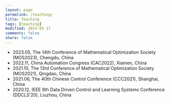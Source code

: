 ```yaml
---
layout: page
permalink: /teaching/
title: Teaching
tags: [teaching]
modified: 2023-05-17 
comments: false
share: false
---
```



* 2023.05, The 14th Conference of Mathematical Optimization Society (MOS2023), Chengdu, China
* 2022.11, China Automation Congress (CAC2022), Xiamen, China
* 2021.10, The 13rd Conference of Mathematical Optimization Society (MOS2021), Qingdao, China
* 2021.06, The 40th Chinese Control Conference (CCC2021), Shanghai, China
* 2020.12, IEEE 9th Data Driven Control and Learning Systems Conference (DDCLS’20), Liuzhou, China
